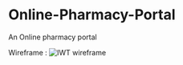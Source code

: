 # Online-Pharmacy-Portal
An Online pharmacy portal

Wireframe : 
![IWT wireframe](https://user-images.githubusercontent.com/73662613/132163773-1bd7bbfa-857c-400a-9bf8-01987935933e.jpg)
